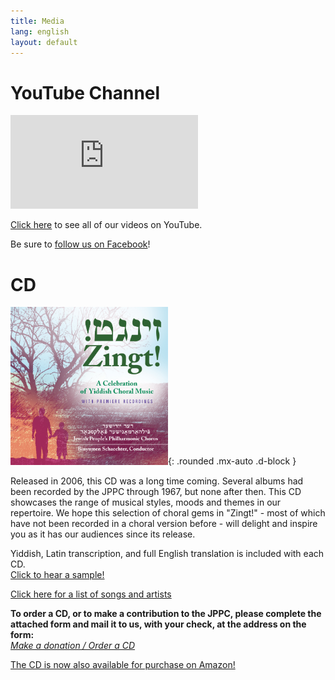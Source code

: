 ```yaml
---
title: Media
lang: english
layout: default
---
```


# YouTube Channel

<div class="video-container">
<iframe src="https://www.youtube.com/embed/?listType=playlist&list=PLWDQKhjcVIxRtz6puEFJ3nscAggDp04Nu" frameborder="0" allow="accelerometer; autoplay; encrypted-media; gyroscope; picture-in-picture" allowfullscreen class="video"></iframe></div>

[Click here](https://www.youtube.com/channel/UCbCGJxhJOEDDlHxZqhp4cgQ) to see all of our videos on YouTube.

Be sure to [follow us on Facebook](https://www.facebook.com/thejppc/)!

# CD

<img src="img/zingt_cover.jpg" alt="Zingt, album cover" width="50%"/>{: .rounded .mx-auto .d-block }

Released in 2006, this CD was a long time coming. Several albums had been recorded by the JPPC through 1967, but none after then. This CD showcases the range of musical styles, moods and themes in our repertoire. We hope this selection of choral gems in "Zingt!" - most of which have not been recorded in a choral version before - will delight and inspire you as it has our audiences since its release.

Yiddish, Latin transcription, and full English translation is included with each CD.  
[Click to hear a sample!](attachments/vaserl_clip.mp3)

[Click here for a list of songs and artists](zingt.html)

**To order a CD, or to make a contribution to the JPPC, please complete the attached form and mail it to us, with your check, at the address on the form:**  
[*Make a donation / Order a CD*](attachments/cdorderflyerfinal_14.pdf)

[The CD is now also available for purchase on Amazon!](http://www.amazon.com/Zingt-Celebration-Yiddish-Choral-Music/dp/B0015I2X4M/ref=sr_1_1?ie=UTF8&qid=1404178145&sr=8-1&keywords=zingt)
